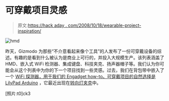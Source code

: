 # 可穿戴项目灵感

> 原文:[https://hack aday . com/2008/10/18/wearable-project-inspiration/](https://hackaday.com/2008/10/18/wearable-project-inspiration/)

![](../Images/e5a76adbfcfd6f7c3b23a92afb45a6c6.png "hmd")

昨天，Gizmodo 为那些“不介意看起来像个工具”的人发布了一份可穿戴设备的综述。有趣的是看到什么被认为是商业上可行的，并投入大规模生产。该列表涵盖了 HMD、嵌入式 WiFi 检测器、集成键盘、科技夹克、扬声器帽子等。我们认为你可能会从这个列表中为你的下一个项目找到一些灵感。过去，我们在背包带中嵌入了一个 [WiFi 探测器，用于我们的 Engadget how-to。可穿戴项目的自然选择是](http://www.engadget.com/2005/09/13/how-to-embed-a-wifi-detector-into-a-backpack-strap/ "Embed a wifi detector into a backpack strap - Engadget") [LilyPad Arduino](http://web.media.mit.edu/~leah/LilyPad/ "leah buechley - LilyPad Arduino - introduction") ，它最近出现在[转向灯夹克](http://hackaday.com/2008/06/22/turn-signal-jacket-how-to/ "Turn signal jacket how-to  - Hack a Day")中。

[照片:t0]ck3
